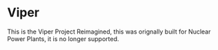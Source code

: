 # Viper
This is the Viper Project Reimagined, this was orignally built for Nuclear Power Plants, it is no longer supported. 
